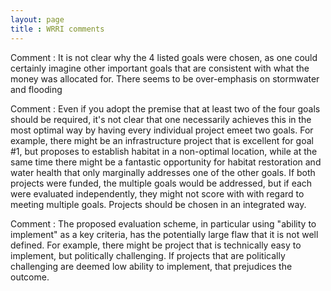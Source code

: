 ```yaml
---
layout: page
title : WRRI comments
---
```


Comment :  It is not clear why the 4 listed goals were chosen, as one could certainly imagine other important goals that are consistent with what the money was allocated for. There seems to be over-emphasis on stormwater and flooding

Comment : Even if you adopt the premise that at least two of the four goals should be required, it's not clear that one necessarily achieves this in the most optimal way by having every individual project emeet two goals. For example, there might be an infrastructure project that is excellent for goal #1, but proposes to establish habitat in a non-optimal location, while at the same time there might be a fantastic opportunity for habitat restoration and water health that only marginally addresses one of the other goals. If both projects were funded, the multiple goals would be addressed, but if each were evaluated independently, they might not score with with regard to meeting multiple goals. Projects should be chosen in an integrated way.

Comment : The proposed evaluation scheme, in particular using "ability to implement" as a key criteria, has the potentially large flaw that it is not well defined. For example, there might be project that is technically easy to implement, but politically challenging. If projects that are politically challenging are deemed low ability to implement, that prejudices the outcome.
